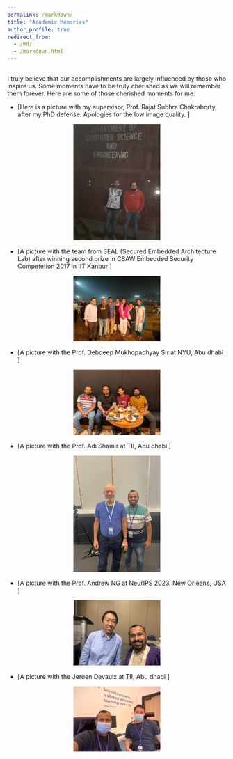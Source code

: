 ```yaml
---
permalink: /markdown/
title: "Academic Memories"
author_profile: true
redirect_from: 
  - /md/
  - /markdown.html
---
```


## 
I truly believe that our accomplishments are largely influenced by those who inspire us. Some moments have to be truly cherished as we will remember them forever. Here are some of those  cherished moments for me:


* [Here is a picture with my supervisor, Prof. Rajat Subhra Chakraborty, after my PhD defense. Apologies for the low image quality. ] 

<center><img src="../images/AfterDefenseMoment.jpeg" width="200"></center>

* [A picture with the team from SEAL (Secured Embedded Architecture Lab) after winning second prize in CSAW Embedded Security Competetion 2017 in IIT Kanpur ] 

<center><img src="../images/withCSAWteam.jpeg" width="200"></center>

* [A picture with the Prof. Debdeep Mukhopadhyay Sir at NYU, Abu dhabi ]

<center><img src="../images/WithDMSir_NYU.jpeg" width="200"></center>

* [A picture with the Prof. Adi Shamir at TII, Abu dhabi ] 


<center><img src="../images/WithAdiShamir.png" width="200"></center>

* [A picture with the Prof. Andrew NG  at NeurIPS 2023, New Orleans, USA ]


 <center><img src="../images/WithAndrewNG.jpeg" width="200"></center>

* [A picture with the Jeroen Devaulx  at TII, Abu dhabi ]


<center><img src="../images/WithJeroenDevalaux.jpeg" width="200"></center>
  